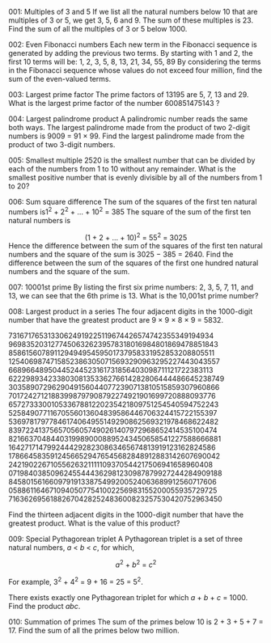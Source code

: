 001: Multiples of 3 and 5
If we list all the natural numbers below 10 that are multiples of 3 or 5, we get 3, 5, 6 and 9. The sum of these multiples is 23.
Find the sum of all the multiples of 3 or 5 below 1000.

002: Even Fibonacci numbers
Each new term in the Fibonacci sequence is generated by adding the previous two terms. 
By starting with 1 and 2, the first 10 terms will be:
1, 2, 3, 5, 8, 13, 21, 34, 55, 89
By considering the terms in the Fibonacci sequence whose values do not exceed four million, find the sum of the even-valued terms.

003: Largest prime factor
The prime factors of 13195 are 5, 7, 13 and 29.
What is the largest prime factor of the number 600851475143 ?


004: Largest palindrome product
A palindromic number reads the same both ways. The largest palindrome made from the product of two 2-digit numbers is 9009 = 91 × 99.
Find the largest palindrome made from the product of two 3-digit numbers.

005: Smallest multiple
2520 is the smallest number that can be divided by each of the numbers from 1 to 10 without any remainder.
What is the smallest positive number that is evenly divisible by all of the numbers from 1 to 20?

006: Sum square difference
The sum of the squares of the first ten natural numbers is1<sup>2</sup> + 2<sup>2</sup> + ... + 10<sup>2</sup> = 385</div>
The square of the sum of the first ten natural numbers is
<div style="text-align:center;">(1 + 2 + ... + 10)<sup>2</sup> = 55<sup>2</sup> = 3025</div>
Hence the difference between the sum of the squares of the first ten natural numbers and the square of the sum is 3025 − 385 = 2640.
Find the difference between the sum of the squares of the first one hundred natural numbers and the square of the sum.

007: 10001st prime
By listing the first six prime numbers: 2, 3, 5, 7, 11, and 13, we can see that the 6th prime is 13.
What is the 10,001st prime number?

008: Largest product in a series
The four adjacent digits in the 1000-digit number that have the greatest product are 9 × 9 × 8 × 9 = 5832.</p>

73167176531330624919225119674426574742355349194934<br />
96983520312774506326239578318016984801869478851843<br />
85861560789112949495459501737958331952853208805511<br />
12540698747158523863050715693290963295227443043557<br />
66896648950445244523161731856403098711121722383113<br />
62229893423380308135336276614282806444486645238749<br />
30358907296290491560440772390713810515859307960866<br />
70172427121883998797908792274921901699720888093776<br />
65727333001053367881220235421809751254540594752243<br />
52584907711670556013604839586446706324415722155397<br />
53697817977846174064955149290862569321978468622482<br />
83972241375657056057490261407972968652414535100474<br />
82166370484403199890008895243450658541227588666881<br />
16427171479924442928230863465674813919123162824586<br />
17866458359124566529476545682848912883142607690042<br />
24219022671055626321111109370544217506941658960408<br />
07198403850962455444362981230987879927244284909188<br />
84580156166097919133875499200524063689912560717606<br />
05886116467109405077541002256983155200055935729725<br />
71636269561882670428252483600823257530420752963450<br /></p>

Find the thirteen adjacent digits in the 1000-digit number that have the greatest product. What is the value of this product?

009: Special Pythagorean triplet
A Pythagorean triplet is a set of three natural numbers, <var>a</var> &lt; <var>b</var> &lt; <var>c</var>, for which,</p>
<div style="text-align:center;"> <var>a</var><sup>2</sup> + <var>b</var><sup>2</sup> = <var>c</var><sup>2</sup></div>
<p>For example, 3<sup>2</sup> + 4<sup>2</sup> = 9 + 16 = 25 = 5<sup>2</sup>.</p>
<p>There exists exactly one Pythagorean triplet for which <var>a</var> + <var>b</var> + <var>c</var> = 1000.<br />Find the product <var>abc</var>.</p>

010: Summation of primes
The sum of the primes below 10 is 2 + 3 + 5 + 7 = 17.
Find the sum of all the primes below two million.